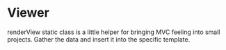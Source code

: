 # Viewer

renderView static class is a little helper for bringing MVC feeling into small projects. Gather the data and insert it into the specific template.
